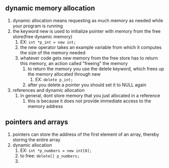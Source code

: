 ## dynamic memory allocation
1. dynamic allocation means requesting as much memory as needed while your program is running
2. the keyword new is used to initialize pointer with memory from the free store(free dynamic memory)
   1. EX: `int *p_int = new int;`
   2. the new operator takes an example variable from which it computes the size of the memory needed
   3. whatever code gets new memory from the free store has to return this memory, an action called "freeing" the memory
      1. to return the memory you use the delete keyword, which frees up the memory allocated through new
         1. EX: `delete p_int;`
      2. after you delete a pointer you should set it to NULL again
3. references and dynamic allocation
   1. in general, dont store memory that you just allocated in a reference
      1. this is because it does not provide immediate access to the memory address

## pointers and arrays
1. pointers can store the address of the first element of an array, thereby storing the entire array
2. dynamic allocation
   1. EX: `int *p_numbers = new int[8];`
   2. to free: `delete[] p_numbers;`
   3. 